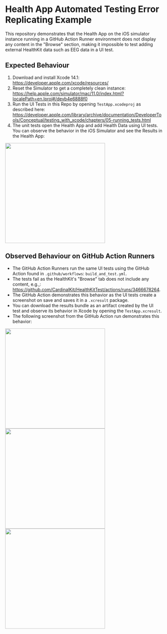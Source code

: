 # Health App Automated Testing Error Replicating Example

This repository demonstrates that the Health App on the iOS simulator instance running in a GitHub Action Runner environment does not display any content in the "Browse" section, making it impossible to test adding external HealthKit data such as EEG data in a UI test.

## Expected Behaviour

1. Download and install Xcode 14.1: https://developer.apple.com/xcode/resources/
2. Reset the Simulator to get a completely clean instance: https://help.apple.com/simulator/mac/11.0/index.html?localePath=en.lproj#/devb4e6888f0
3. Run the UI Tests in this Repo by opening `TestApp.xcodeproj` as described here: https://developer.apple.com/library/archive/documentation/DeveloperTools/Conceptual/testing_with_xcode/chapters/05-running_tests.html
4. The unit tests open the Health App and add Health Data using UI tests. You can observe the behavior in the iOS Simulator and see the Results in the Health App:
<p float="left">
  <img src="https://user-images.githubusercontent.com/28656495/201809504-5b6474d1-9b0c-42dd-80ea-cd008f4e1546.jpg" width="320" />
</p>


## Observed Behaviour on GitHub Action Runners

- The GitHub Action Runners run the same UI tests using the GitHub Action found in `.github/workflows`: `build_and_test.yml`.
- The tests fail as the HealthKit's "Browse" tab does not include any content, e.g.,: https://github.com/CardinalKit/HealthKitTest/actions/runs/3466678264.
- The GitHub Action demonstrates this behavior as the UI tests create a screenshot on save and saves it in a `.xcresult` package.
- You can download the results bundle as an artifact created by the UI test and observe its behavior in Xcode by opening the `TestApp.xcresult`. 
- The following screenshot from the GitHub Action run demonstrates this behavior:
<p float="left">
  <img src="https://user-images.githubusercontent.com/28656495/201808827-f968a4b3-1bd8-4b8c-b468-b506247516fc.png" width="320" />
  <img src="https://user-images.githubusercontent.com/28656495/201808822-9b2215a5-c566-4158-9041-748ff2b3c64b.png" width="320" />
  <img src="https://user-images.githubusercontent.com/28656495/201808830-891a7580-0475-4ebe-9290-3125f3387b1e.png" width="320" />
</p>
